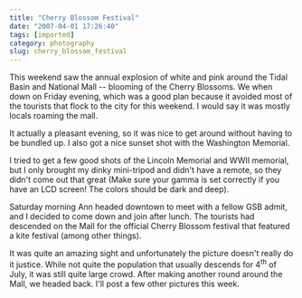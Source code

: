 ```yaml
---
title: "Cherry Blossom Festival"
date: "2007-04-01 17:26:40"
tags: [imported]
category: photography
slug: cherry_blossom_festival
---
```

	

This weekend saw the annual explosion of white and pink around the Tidal Basin and National Mall -- blooming of the Cherry Blossoms.  We when down on Friday evening, which was a good plan because it avoided most of the tourists that flock to the city for this weekend.  I would say it was mostly locals roaming the mall.

It actually a pleasant evening, so it was nice to get around without having to be bundled up.  I also got a nice sunset shot with the Washington Memorial.

I tried to get a few good shots of the Lincoln Memorial and WWII memorial, but I only brought my dinky mini-tripod and didn't have a remote, so they didn't come out that great (Make sure your gamma is set correctly if you have an LCD screen!  The colors should be dark and deep).

Saturday morning Ann headed downtown to meet with a fellow GSB admit, and I decided to come down and join after lunch.  The tourists had descended on the Mall for the official Cherry Blossom festival that featured a kite festival (among other things).

It was quite an amazing sight and unfortunately the picture doesn't really do it justice.  While not quite the population that usually descends for 4<sup>th</sup> of July, it was still quite large crowd.  After making another round around the Mall, we headed back.  I'll post a few other pictures this week.
